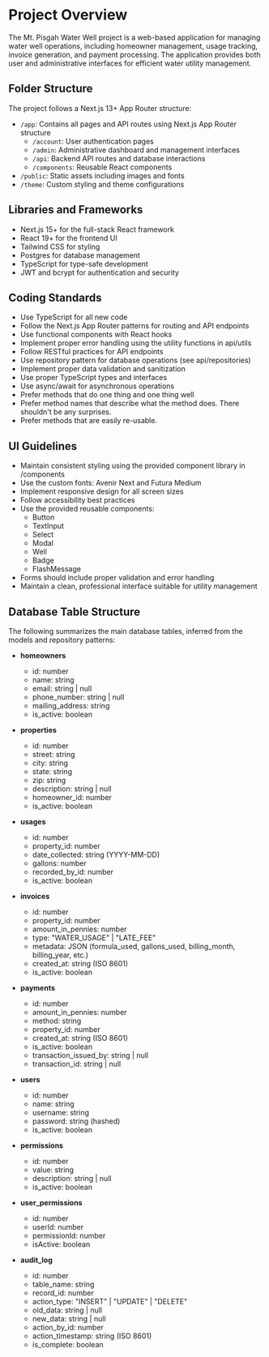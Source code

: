 # Project Overview

The Mt. Pisgah Water Well project is a web-based application for managing water well operations, including homeowner management, usage tracking, invoice generation, and payment processing. The application provides both user and administrative interfaces for efficient water utility management.

## Folder Structure

The project follows a Next.js 13+ App Router structure:
- `/app`: Contains all pages and API routes using Next.js App Router structure
  - `/account`: User authentication pages
  - `/admin`: Administrative dashboard and management interfaces
  - `/api`: Backend API routes and database interactions
  - `/components`: Reusable React components
- `/public`: Static assets including images and fonts
- `/theme`: Custom styling and theme configurations

## Libraries and Frameworks

- Next.js 15+ for the full-stack React framework
- React 19+ for the frontend UI
- Tailwind CSS for styling
- Postgres for database management
- TypeScript for type-safe development
- JWT and bcrypt for authentication and security

## Coding Standards

- Use TypeScript for all new code
- Follow the Next.js App Router patterns for routing and API endpoints
- Use functional components with React hooks
- Implement proper error handling using the utility functions in api/utils
- Follow RESTful practices for API endpoints
- Use repository pattern for database operations (see api/repositories)
- Implement proper data validation and sanitization
- Use proper TypeScript types and interfaces
- Use async/await for asynchronous operations
- Prefer methods that do one thing and one thing well
- Prefer method names that describe what the method does. There shouldn't be any surprises.
- Prefer methods that are easily re-usable.

## UI Guidelines

- Maintain consistent styling using the provided component library in /components
- Use the custom fonts: Avenir Next and Futura Medium
- Implement responsive design for all screen sizes
- Follow accessibility best practices
- Use the provided reusable components:
  - Button
  - TextInput
  - Select
  - Modal
  - Well
  - Badge
  - FlashMessage
- Forms should include proper validation and error handling
- Maintain a clean, professional interface suitable for utility management

## Database Table Structure

The following summarizes the main database tables, inferred from the models and repository patterns:

- **homeowners**
  - id: number
  - name: string
  - email: string | null
  - phone_number: string | null
  - mailing_address: string
  - is_active: boolean

- **properties**
  - id: number
  - street: string
  - city: string
  - state: string
  - zip: string
  - description: string | null
  - homeowner_id: number
  - is_active: boolean

- **usages**
  - id: number
  - property_id: number
  - date_collected: string (YYYY-MM-DD)
  - gallons: number
  - recorded_by_id: number
  - is_active: boolean

- **invoices**
  - id: number
  - property_id: number
  - amount_in_pennies: number
  - type: "WATER_USAGE" | "LATE_FEE"
  - metadata: JSON (formula_used, gallons_used, billing_month, billing_year, etc.)
  - created_at: string (ISO 8601)
  - is_active: boolean

- **payments**
  - id: number
  - amount_in_pennies: number
  - method: string
  - property_id: number
  - created_at: string (ISO 8601)
  - is_active: boolean
  - transaction_issued_by: string | null
  - transaction_id: string | null

- **users**
  - id: number
  - name: string
  - username: string
  - password: string (hashed)
  - is_active: boolean

- **permissions**
  - id: number
  - value: string
  - description: string | null
  - is_active: boolean

- **user_permissions**
  - id: number
  - userId: number
  - permissionId: number
  - isActive: boolean

- **audit_log**
  - id: number
  - table_name: string
  - record_id: number
  - action_type: "INSERT" | "UPDATE" | "DELETE"
  - old_data: string | null
  - new_data: string | null
  - action_by_id: number
  - action_timestamp: string (ISO 8601)
  - is_complete: boolean
